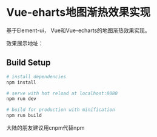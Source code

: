 # Vue-eharts地图渐热效果实现

基于Element-ui， Vue和Vue-echarts的地图渐热效果实现。

效果展示地址：



## Build Setup

``` bash
# install dependencies
npm install

# serve with hot reload at localhost:8080
npm run dev

# build for production with minification
npm run build
```

大陆的朋友建议用cnpm代替npm

